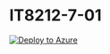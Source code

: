 # IT8212-7-01
[![Deploy to Azure](https://aka.ms/deploytoazurebutton)](https://portal.azure.com/#create/Microsoft.Template/uri/https%3A%2F%2Fraw.githubusercontent.com%2Fhussainmohd03%2FIT8212-7-01%2Fmain%2Fazuredeploy.json)
